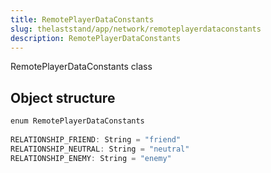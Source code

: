 ```yaml
---
title: RemotePlayerDataConstants
slug: thelaststand/app/network/remoteplayerdataconstants
description: RemotePlayerDataConstants
---
```


RemotePlayerDataConstants class

## Object structure

```scala
enum RemotePlayerDataConstants
      
RELATIONSHIP_FRIEND: String = "friend"
RELATIONSHIP_NEUTRAL: String = "neutral"
RELATIONSHIP_ENEMY: String = "enemy"

```
